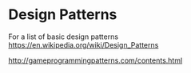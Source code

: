 # Design Patterns

For a list of basic design patterns https://en.wikipedia.org/wiki/Design_Patterns

http://gameprogrammingpatterns.com/contents.html